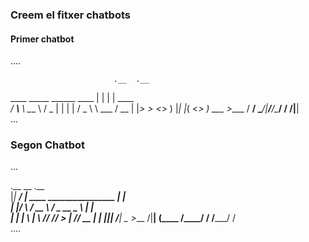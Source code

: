 ### Creem el fitxer chatbots
#### Primer chatbot
....

                           .__  .__          
  ____ _____  ______   ____ |  | |  |   ____  
_/ ___\\__  \ \____ \ /  _ \|  | |  |  /  _ \ 
\  \___ / __ \|  |_> >  <_> )  |_|  |_(  <_> )
 \___  >____  /   __/ \____/|____/____/\____/ 
     \/     \/|__|                            
...

### Segon Chatbot
...

.__        __                             .__   
|__| _____/  |_  ____   ________________  |  |  
|  |/    \   __\/ __ \ / ___\_  __ \__  \ |  |  
|  |   |  \  | \  ___// /_/  >  | \// __ \|  |__
|__|___|  /__|  \___  >___  /|__|  (____  /____/
        \/          \/_____/            \/      
....
